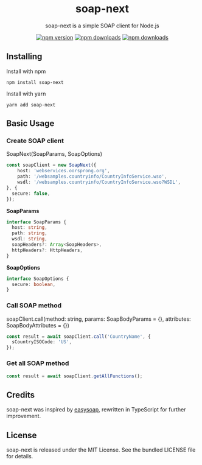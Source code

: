 <div align="center">
    <h1>soap-next</h1>
    <p>soap-next is a simple SOAP client for Node.js</p>

[![npm version](https://badgen.net/npm/v/soap-next)](https://www.npmjs.com/package/@faker-js/faker)
[![npm downloads](https://badgen.net/npm/dm/soap-next)](https://www.npmjs.com/package/@faker-js/faker)
[![npm downloads](https://badgen.net/npm/license/soap-next)](https://www.npmjs.com/package/@faker-js/faker)
</div>

## Installing

Install with npm

```shell
npm install soap-next
```

Install with yarn

```shell
yarn add soap-next
```

## Basic Usage

### Create SOAP client

SoapNext(SoapParams, SoapOptions)

```ts
const soapClient = new SoapNext({
    host: 'webservices.oorsprong.org',
    path: '/websamples.countryinfo/CountryInfoService.wso',
    wsdl: '/websamples.countryinfo/CountryInfoService.wso?WSDL',
}, {
  secure: false,
});
```

**SoapParams**

```ts
interface SoapParams {
  host: string,
  path: string,
  wsdl: string,
  soapHeaders?: Array<SoapHeaders>,
  httpHeaders?: HttpHeaders,
}
```

**SoapOptions**

```ts
interface SoapOptions {
  secure: boolean,
}
```

### Call SOAP method

soapClient.call(method: string, params: SoapBodyParams = {}, attributes: SoapBodyAttributes = {})

```ts
const result = await soapClient.call('CountryName', {
  sCountryISOCode: 'US',
});
```

### Get all SOAP method


```ts
const result = await soapClient.getAllFunctions();
```

## Credits

soap-next was inspired by [easysoap](https://github.com/moszeed/easysoap), rewritten in TypeScript for further improvement.

## License

soap-next is released under the MIT License. See the bundled LICENSE file for details.

